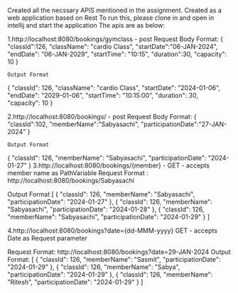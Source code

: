 Created all the necssary APIS mentioned in the assignment.
Created as a web application based on Rest
To run this, please clone in and open in intellij and start the application
The apis are as below:

1.http://localhost:8080/bookings/gymclass - post
    Request Body Format:
{
    "classId":126,
    "className": "cardio Class",
    "startDate":"06-JAN-2024",
    "endDate": "06-JAN-2029",
    "startTime": "10:15",
    "duration":30,
    "capacity": 10
}
    
    Output Format

{
    "classId": 126,
    "className": "cardio Class",
    "startDate": "2024-01-06",
    "endDate": "2029-01-06",
    "startTime": "10:15:00",
    "duration": 30,
    "capacity": 10
}

2.http://localhost:8080/bookings/ - post
    Request Body Format:
{
    "classId":102,
    "memberName":"Sabyasachi",
    "participationDate":"27-JAN-2024"
}

    Output Format

{
    "classId": 126,
    "memberName": "Sabyasachi",
    "participationDate": "2024-01-27"
}
3.http://localhost:8080/bookings/{member} - GET - accepts member name as PathVariable
Request Format : http://localhost:8080/bookings/Sabyasachi

Output Format 
[
    {
        "classId": 126,
        "memberName": "Sabyasachi",
        "participationDate": "2024-01-27"
    },
    {
        "classId": 126,
        "memberName": "Sabyasachi",
        "participationDate": "2024-01-28"
    },
    {
        "classId": 126,
        "memberName": "Sabyasachi",
        "participationDate": "2024-01-29"
    }
]

4.http://localhost:8080/bookings?date={dd-MMM-yyyy} GET - accepts Date as Request parameter

Request Format: http://localhost:8080/bookings?date=29-JAN-2024
Output Format:
[
    {
        "classId": 126,
        "memberName": "Sasmit",
        "participationDate": "2024-01-29"
    },
    {
        "classId": 126,
        "memberName": "Sabya",
        "participationDate": "2024-01-29"
    },
    {
        "classId": 126,
        "memberName": "Ritesh",
        "participationDate": "2024-01-29"
    }
]